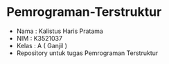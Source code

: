 # Pemrograman-Terstruktur
- Nama  : Kalistus Haris Pratama 
- NIM   : K3521037
- Kelas : A ( Ganjil )
- Repository untuk tugas Pemrograman Terstruktur
